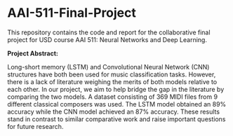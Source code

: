 # AAI-511-Final-Project
This repository contains the code and report for the collaborative final project for USD course AAI 511: Neural Networks and Deep Learning. 

**Project Abstract:**

Long-short memory (LSTM) and Convolutional Neural Network (CNN) structures have both been used for music classification tasks. However, there is a lack of literature weighing the merits of both models relative to each other. In our project, we aim to help bridge the gap in the literature by comparing the two models. A dataset consisting of 369 MIDI files from 9 different classical composers was used. The LSTM model obtained an 89% accuracy while the CNN model achieved an 87% accuracy. These results stand in contrast to similar comparative work and raise important questions for future research.
